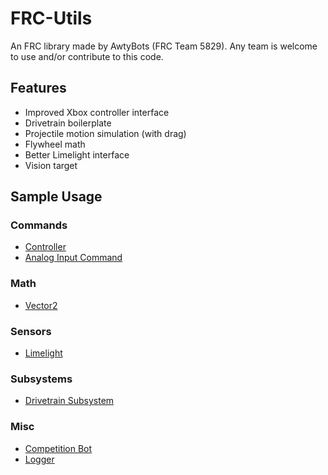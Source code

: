 # FRC-Utils

An FRC library made by AwtyBots (FRC Team 5829). Any team is welcome to use and/or contribute to this code.

## Features

- Improved Xbox controller interface
- Drivetrain boilerplate
- Projectile motion simulation (with drag)
- Flywheel math
- Better Limelight interface
- Vision target

## Sample Usage

### Commands

- [Controller](https://github.com/awtybots/FRC-2021/blob/mekhas-branch/src/main/java/frc/robot/Robot.java)
- [Analog Input Command](https://github.com/awtybots/FRC-2021/blob/mekhas-branch/src/main/java/frc/robot/commands/TeleopDrive.java)

### Math

- [Vector2](https://github.com/awtybots/FRC-2021/blob/mekhas-branch/src/main/java/frc/robot/commands/TeleopDrive.java)

### Sensors

- [Limelight](https://github.com/awtybots/FRC-2021/blob/mekhas-branch/src/main/java/frc/robot/commands/AutoAim.java)

### Subsystems

- [Drivetrain Subsystem](https://github.com/awtybots/FRC-2021/blob/mekhas-branch/src/main/java/frc/robot/commands/AutoAim.java)

### Misc

- [Competition Bot](https://github.com/awtybots/FRC-2021/blob/mekhas-branch/src/main/java/frc/robot/Robot.java)
- [Logger](https://github.com/awtybots/FRC-2021/blob/mekhas-branch/src/main/java/frc/robot/commands/AutoAim.java)
